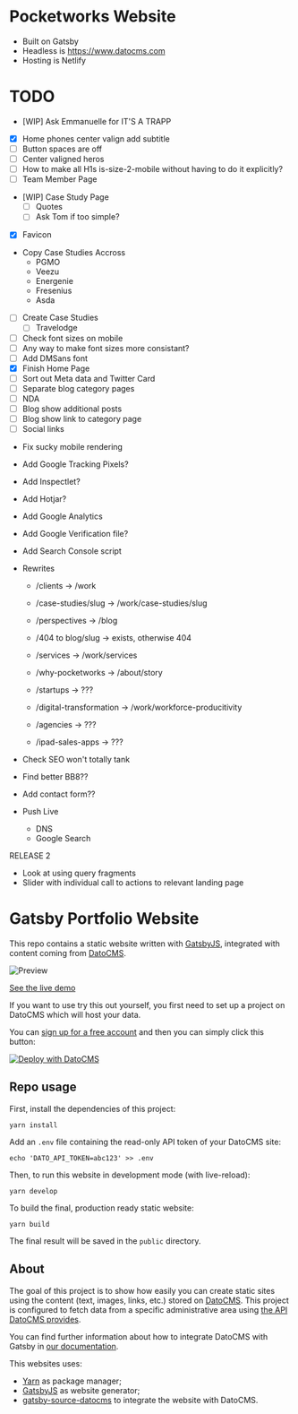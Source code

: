 # Pocketworks Website

* Built on Gatsby
* Headless is https://www.datocms.com
* Hosting is Netlify

# TODO

* [WIP] Ask Emmanuelle for IT'S A TRAPP 
* [X] Home phones center valign add subtitle
* [ ] Button spaces are off
* [ ] Center valigned heros
* [ ] How to make all H1s is-size-2-mobile without having to do it explicitly?
* [ ] Team Member Page
* [WIP] Case Study Page
  * [ ] Quotes
  * [ ] Ask Tom if too simple?
* [X] Favicon
* Copy Case Studies Accross
  * PGMO
  * Veezu
  * Energenie
  * Fresenius
  * Asda
* [ ] Create Case Studies
  * [ ] Travelodge
* [ ] Check font sizes on mobile
* [ ] Any way to make font sizes more consistant?
* [ ] Add DMSans font
* [X] Finish Home Page
* [ ] Sort out Meta data and Twitter Card
* [ ] Separate blog category pages
* [ ] NDA
* [ ] Blog show additional posts 
* [ ] Blog show link to category page
* [ ] Social links

* Fix sucky mobile rendering
* Add Google Tracking Pixels?
* Add Inspectlet?
* Add Hotjar?
* Add Google Analytics
* Add Google Verification file?
* Add Search Console script
* Rewrites
  * /clients                -> /work
  * /case-studies/slug      -> /work/case-studies/slug
  * /perspectives           -> /blog
  * /404 to blog/slug       -> exists, otherwise 404
  * /services               -> /work/services
  * /why-pocketworks        -> /about/story
  
  * /startups               -> ???
  * /digital-transformation -> /work/workforce-producitivity
  * /agencies               -> ???
  * /ipad-sales-apps        -> ???

* Check SEO won't totally tank
* Find better BB8??
* Add contact form??

* Push Live
  * DNS
  * Google Search 

RELEASE 2

* Look at using query fragments
* Slider with individual call to actions to relevant landing page


# Gatsby Portfolio Website

This repo contains a static website written with [GatsbyJS](https://www.gatsbyjs.org/), integrated with content coming from [DatoCMS](https://www.datocms.com).

![Preview](preview.png)

[See the live demo](https://datocms-gatsby-demo.netlify.com/)

If you want to use try this out yourself, you first need to set up a project on DatoCMS which will host your data.

You can [sign up for a free account](https://dashboard.datocms.com/signup) and then you can simply click this button:

[![Deploy with DatoCMS](https://dashboard.datocms.com/deploy/button.svg)](https://dashboard.datocms.com/projects/new-from-template/static-website/gatsby-portfolio)

## Repo usage

First, install the dependencies of this project:

```
yarn install
```

Add an `.env` file containing the read-only API token of your DatoCMS site:

```
echo 'DATO_API_TOKEN=abc123' >> .env
```

Then, to run this website in development mode (with live-reload):

```
yarn develop
```

To build the final, production ready static website:

```
yarn build
```

The final result will be saved in the `public` directory.

## About

The goal of this project is to show how easily you can create static sites using the content (text, images, links, etc.) stored on [DatoCMS](https://www.datocms.com). This project is configured to fetch data from a specific administrative area using [the API DatoCMS provides](https://www.datocms.com/docs/content-management-api).

You can find further information about how to integrate DatoCMS with Gatsby in [our documentation](https://www.datocms.com/docs/static-generators/gatsbyjs).

This websites uses:

- [Yarn](https://yarnpkg.com/) as package manager;
- [GatsbyJS](https://github.com/gatsbyjs/gatsby) as website generator;
- [gatsby-source-datocms](https://github.com/datocms/gatsby-source-datocms) to integrate the website with DatoCMS.
